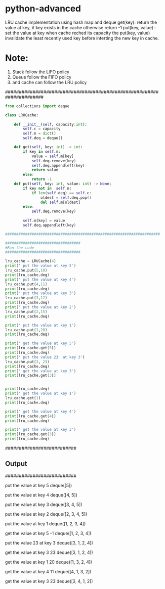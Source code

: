 # python-advanced
LRU cache implementation using hash map and deque
get(key): return the value at key, if key exists in the cache otherwise return -1
put(key, value) : set the value at key
when cache reched its capacity the put(key, value) invalidate the least recently used key before interting the new key in cache.
# Note:
1. Stack follow the LIFO policy
2. Queue follow the FIFO policy
3. and cache can follow the LRU policy

######################################################################
```python
from collections import deque

class LRUCache:
    
    def __init__(self, capacity:int):
        self.c = capacity
        self.m = dict()
        self.deq = deque()

    def get(self, key: int) -> int:
        if key in self.m:
            value = self.m[key]
            self.deq.remove(key)
            self.deq.appendleft(key)
            return value
        else:
            return -1
    def put(self, key: int, value: int) -> None:
        if key not in  self.m:
            if len(self.deq) == self.c:
                oldest = self.deq.pop()
                del self.m[oldest]
        else:
            self.deq.remove(key)
        
        self.m[key] = value
        self.deq.appendleft(key)

######################################################################

##################################
#Run the code
##################################

lru_cache = LRUCache(4)
print(' put the value at key 5')
lru_cache.put(5,10)
print(lru_cache.deq)
print(' put the value at key 4')
lru_cache.put(4,11)
print(lru_cache.deq)
print(' put the value at key 3')
lru_cache.put(3,12)
print(lru_cache.deq)
print(' put the value at key 2')
lru_cache.put(2,15)
print(lru_cache.deq)

print(' put the value at key 1')
lru_cache.put(1,20)
print(lru_cache.deq)

print(' get the value at key 5')
print(lru_cache.get(5))
print(lru_cache.deq)
print(' put the value 23  at key 3')
lru_cache.put(3, 23)
print(lru_cache.deq)
print(' get the value at key 3')
print(lru_cache.get(3))


print(lru_cache.deq)
print(' get the value at key 1')
lru_cache.get(1)
print(lru_cache.deq)

print(' get the value at key 4')
print(lru_cache.get(4))
print(lru_cache.deq)

print(' get the value at key 3')
print(lru_cache.get(3))
print(lru_cache.deq)
```

##########################
## Output
##########################

put the value at key 5
deque([5])

put the value at key 4
deque([4, 5])

put the value at key 3
deque([3, 4, 5])

put the value at key 2
deque([2, 3, 4, 5])

put the value at key 1
deque([1, 2, 3, 4])

get the value at key 5
-1
deque([1, 2, 3, 4])

put the value 23  at key 3
deque([3, 1, 2, 4])

get the value at key 3
23
deque([3, 1, 2, 4])

get the value at key 1
20
deque([1, 3, 2, 4])

get the value at key 4
11
deque([4, 1, 3, 2])

get the value at key 3
23
deque([3, 4, 1, 2])

